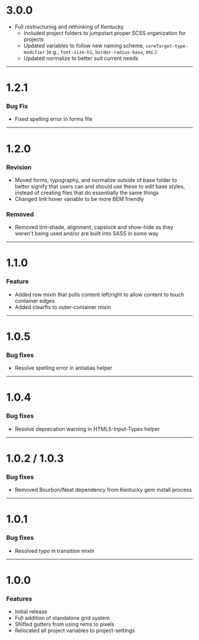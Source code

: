 # 3.0.0

* Full restructuring and rethinking of Kentucky
  * Included project folders to jumpstart proper SCSS organization for projects
  * Updated variables to follow new naming scheme, `coreTarget-type-modifier` (e.g., `font-size-h1`, `border-radius-base`, etc.)
  * Updated normalize to better suit current needs

---
# 1.2.1

### Bug Fix

* Fixed spelling error in forms file

---
# 1.2.0

### Revision

* Moved forms, typography, and normalize outside of base folder to better signify that users can and should use these to edit base styles, instead of creating files that do essentially the same things
* Changed link hover variable to be more BEM friendly

### Removed

* Removed tint-shade, alignment, capslock and show-hide as they weren't being used and/or are built into SASS in some way

---
# 1.1.0

### Feature

* Added row mixin that pulls content left/right to allow content to touch container edges
* Added clearfix to outer-container mixin

---
# 1.0.5

### Bug fixes

* Resolve spelling error in antialias helper

---
# 1.0.4

### Bug fixes

* Resolve deprecation warning in HTML5-Input-Types helper

---
# 1.0.2 / 1.0.3

### Bug fixes

* Removed Bourbon/Neat dependency from Kentucky gem install process

---
# 1.0.1

### Bug fixes

* Resolved typo in transition mixin

---
# 1.0.0

### Features

* Initial release
* Full addition of standalone grid system
* Shifted gutters from using rems to pixels
* Relocated all project variables to project-settings
